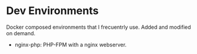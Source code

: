 # Dev Environments

Docker composed environments that I frecuentrly use.
Added and modified on demand.

- nginx-php: PHP-FPM with a nginx webserver.
